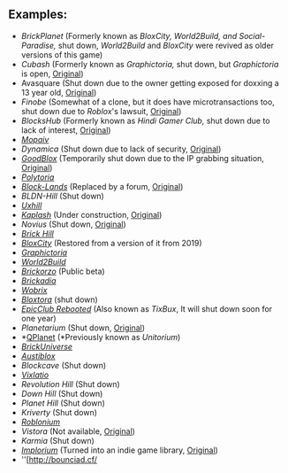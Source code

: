 ## Examples:

-   *BrickPlanet* (Formerly known as *BloxCity, World2Build, and
    Social-Paradise,* shut down, *World2Build* and *BloxCity* were
    revived as older versions of this game)
-   *Cubash* (Formerly known as *Graphictoria,* shut down, but
    *Graphictoria* is open, [Original])
-   Avasquare (Shut down due to the owner getting exposed for doxxing a
    13 year old, [Original][1])
-   *Finobe* (Somewhat of a clone, but it does have microtransactions
    too, shut down due to *Roblox*'s lawsuit, [Original][2])
-   *BlocksHub* (Formerly known as *Hindi Gamer Club,* shut down due to
    lack of interest, [Original][3])
-   *[Mopaiv]*
-   *Dynamica* (Shut down due to lack of security, [Original][4])
-   *[GoodBlox]* (Temporarily shut down due to the IP grabbing
    situation, [Original][5])
-   *[Polytoria]*
-   *[Block-Lands]* (Replaced by a forum, [Original][6])
-   *BLDN-Hill* (Shut down)
-   *[Uxhill]*
-   *[Kaplash]* (Under construction, [Original][7])
-   *Novius* (Shut down, [Original][8])
-   *[Brick Hill]*
-   *[BloxCity]* (Restored from a version of it from 2019)
-   *[Graphictoria]*
-   *[World2Build]*
-   *[Brickorzo]* (Public beta)
-   *[Brickadia]*
-   *[Wobrix]*
-   *[Bloxtora]* (shut down)
-   *[EpicClub Rebooted]* (Also known as *TixBux*, It will shut down
    soon for one year)
-   *Planetarium* (Shut down, [Original][9])
-   *[QPlanet] (*Previously known as *Unitorium*)
-   *[BrickUniverse]*
-   *[Austiblox]*
-   *Blockcave* (Shut down)
-   *[Vixlatio]*
-   *Revolution Hill* (Shut down)
-   *Down Hill* (Shut down)
-   *Planet Hill* (Shut down)
-   *Kriverty* (Shut down)
-   *[Roblonium]*
-   *Vistora* (Not available, [Original][10])
-   *Karmia* (Shut down)
-   *[Implorium]* (Turned into an indie game library, [Original][11])
-   ''\[<http://bounciad.cf/>

  [Original]: https://web.archive.org/web/20191127060714/https://cubash.com/
  [1]: https://web.archive.org/web/20211028052520/http://vextoria.com/
  [2]: https://finobe.com/
  [3]: https://web.archive.org/web/20200908224336/https://www.blockshub.net/
  [Mopaiv]: https://Mopaiv.com
  [4]: https://web.archive.org/web/20180303183749/http://androdome.com:80/ide/login.php
  [GoodBlox]: https://GoodBlox.xyz
  [5]: https://web.archive.org/web/20180220111435/https://goodblox.com/
  [Polytoria]: https://polytoria.com/
  [Block-Lands]: https://www.block-lands.com
  [6]: https://web.archive.org/web/20210310141153/https://www.block-lands.com/
  [Uxhill]: https://www.uxhill.com/
  [Kaplash]: https://kaplash.xyz/
  [7]: https://web.archive.org/web/20220319034409/https://kaplash.xyz/
  [8]: https://web.archive.org/web/20201213162322/http://novius.xyz/
  [Brick Hill]: https://www.brick-hill.com/
  [BloxCity]: https://bloxcity.net/
  [Graphictoria]: https://gtoria.net/
  [World2Build]: https://www.worldtobuild.com/
  [Brickorzo]: https://holz.brickorzo.com/
  [Brickadia]: https://brickadia.com/
  [Wobrix]: https://www.wobrix.net/
  [Bloxtora]: https://bloxtora.com
  [EpicClub Rebooted]: http://tixbux.rf.gd
  [9]: https://web.archive.org/web/20220127144839/https://planetarium.digital/
  [QPlanet]: http://qplanet.gq
  [BrickUniverse]: https://playbrickuniverse.com/
  [Austiblox]: https://austiverse.com/Novetus/
  [Vixlatio]: https://www.vixlatio.com/
  [Roblonium]: https://roblonium.com/
  [10]: https://web.archive.org/web/20201121052239/https://vistora.xyz/
  [Implorium]: https://implorium.com
  [11]: https://web.archive.org/web/20210101232108/https://implorium.com/
